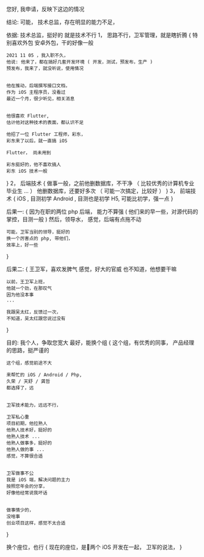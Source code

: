 您好, 我申请，反映下这边的情况


结论:
可能，
技术总监，存在明显的能力不足，


依据:
技术总监，挺好的
就是技术不行
1， 思路不行，卫军管理，就是瞎折腾
{
    特别喜欢外包
    安卓外包，干的好像一般


    2021 11 05 ，我入职不久，
    他说: 他来了，都在搞好几套开发环境 ( 开发，测试，预发布，生产 )
    预发布，我来了，就没听说，使用情况


    他在推动，后端撰写接口文档，
    作为 iOS 主程序员，没看过
    最近一个月，很少听见，相关消息


    他很喜欢 Flutter,
    估计他对这种技术的表面，都认识不足

    他招了一位 Flutter 工程师，彩东，
    彩东来了以后，就一直搞 iOS
    
    Flutter， 尚未用到

    彩东挺好的，他不喜欢搞人
    彩东 iOS 技术一般
}
2， 后端技术 
{
    做事一般，之前他删数据库，不干净
    （ 比较优秀的计算机专业毕业生 ... ）
    他删数据库，还要好多次
    （ 可能一次搞定，比较好 ）
}
3， 前端技术
{
    iOS , 目测初学
    Android , 目测也是初学
    H5, 可能比初学，强一点
}


后果一:
{
    因为在职的两位 php 后端，
    能力不算强
    ( 他们来的早一些，对源代码的掌控，目测一般 )
    然后，领导水，
    感觉，后端有点拖不动


    可能，卫军当别的领导，挺好的
    换一个厉害点的 php, 带他们，
    效率上，好一些
}


后果二:
{
    王卫军，喜欢发脾气
    感觉，好大的官威
    也不知道，他想要干嘛


    以前，王卫军上班，
    他就一个劲，在那叹气
    因为他没本事
    ...

    我跟吴太红，反馈过一次，
    不知道，吴太红跟您说过没有
}



目的:
我个人，争取您宽大
最好，能换个组
{
    这个组，有优秀的同事，
    产品经理的思路，挺严谨的

    这个组，感觉前途不大

    来帮忙的 iOS / Android / Php,
    久荣 / 天舒 / 龚哲
    都选择了，远


    卫军技术能力，远远不行，
    
    卫军私心重
    项目初期，他拉熟人
    他熟人技术好，挺好的
    他熟人技术 ...
    他熟人做事多，挺好的
    他熟人做的事 ...
    感觉，不算很合适


    卫军做事不公
    我是 iOS 端，解决问题的主力
    按照您年会的分享，
    好像他经常说我坏话

    
    做事情少的，
    没啥事
    创业项目这样，感觉不太合适

}


换个座位，也行
{
    现在的座位，是两个 iOS 开发在一起，
    卫军的说法，
}


